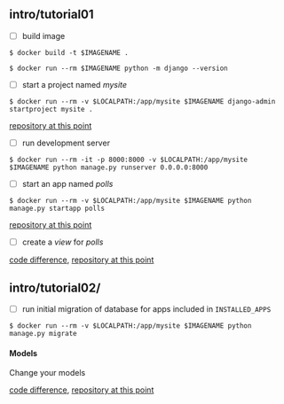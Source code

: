 ## intro/tutorial01

- [ ] build image


```
$ docker build -t $IMAGENAME .
```

```
$ docker run --rm $IMAGENAME python -m django --version
```

- [ ] start a project named *mysite*


```
$ docker run --rm -v $LOCALPATH:/app/mysite $IMAGENAME django-admin startproject mysite .
```

[repository at this point](https://github.com/bkmagnetron/django-tutorial-docker/tree/5d8a6d8d0ea19e77093e20969fc0c5532363b292)

- [ ] run development server


```
$ docker run --rm -it -p 8000:8000 -v $LOCALPATH:/app/mysite $IMAGENAME python manage.py runserver 0.0.0.0:8000
```

- [ ] start an app named *polls*


```
$ docker run --rm -v $LOCALPATH:/app/mysite $IMAGENAME python manage.py startapp polls
```

[repository at this point](https://github.com/bkmagnetron/django-tutorial-docker/tree/a3390aa5e0c13951c251dd4033f03834de8c124d)

- [ ] create a *view* for *polls*


[code difference](https://github.com/bkmagnetron/django-tutorial-docker/commit/dc67e8d62f2dccb86947758513570dbdd46591d8), [repository at this point](https://github.com/bkmagnetron/django-tutorial-docker/tree/dc67e8d62f2dccb86947758513570dbdd46591d8)

## intro/tutorial02/

- [ ] run initial migration of database for apps included in  `INSTALLED_APPS`

```
$ docker run --rm -v $LOCALPATH:/app/mysite $IMAGENAME python manage.py migrate
```

#### Models

Change your models

[code difference](https://github.com/bkmagnetron/django-tutorial-docker/commit/dfbfec7282f48082b65ae5be5db78769e8d9106a), [repository at this point](https://github.com/bkmagnetron/django-tutorial-docker/tree/dfbfec7282f48082b65ae5be5db78769e8d9106a)

